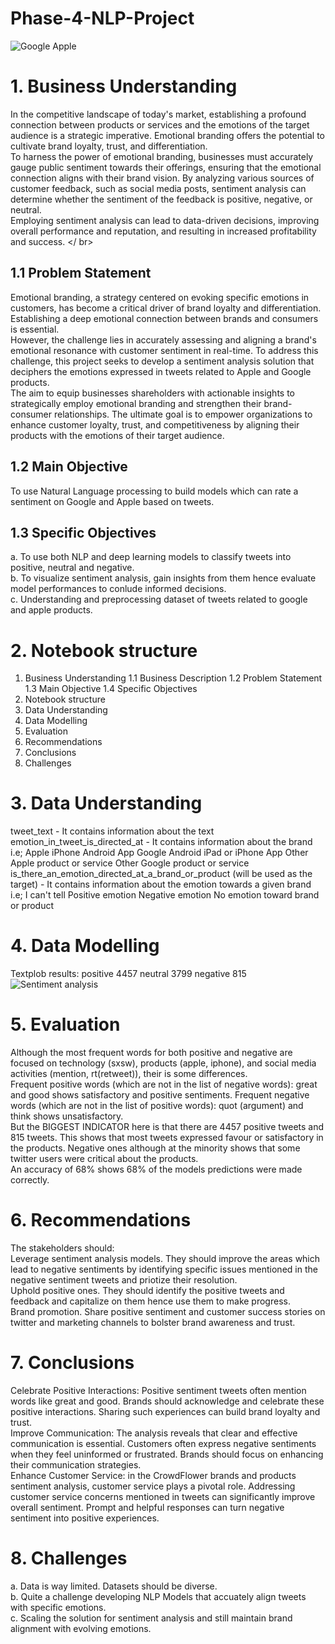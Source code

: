 # Phase-4-NLP-Project
![Google Apple](https://github.com/MuchiriKinyua/Phase-4-NLP-Project/assets/113877377/92e62fe7-1a89-473a-b0dc-bab30bdf02d1)
# 1. Business Understanding
In the competitive landscape of today's market, establishing a profound connection between products or services and the emotions of the target audience is a strategic imperative. Emotional branding offers the potential to cultivate brand loyalty, trust, and differentiation. </br>
To harness the power of emotional branding, businesses must accurately gauge public sentiment towards their offerings, ensuring that the emotional connection aligns with their brand vision. By analyzing various sources of customer feedback, such as social media posts, sentiment analysis can determine whether the sentiment of the feedback is positive, negative, or neutral. </br>
Employing sentiment analysis can lead to data-driven decisions, improving overall performance and reputation, and resulting in increased profitability and success. </ br>
## 1.1 Problem Statement
Emotional branding, a strategy centered on evoking specific emotions in customers, has become a critical driver of brand loyalty and differentiation. Establishing a deep emotional connection between brands and consumers is essential. </br>
However, the challenge lies in accurately assessing and aligning a brand's emotional resonance with customer sentiment in real-time. To address this challenge, this project seeks to develop a sentiment analysis solution that deciphers the emotions expressed in tweets related to Apple and Google products. </br>
The aim to equip businesses shareholders with actionable insights to strategically employ emotional branding and strengthen their brand-consumer relationships. The ultimate goal is to empower organizations to enhance customer loyalty, trust, and competitiveness by aligning their products with the emotions of their target audience. 
## 1.2 Main Objective
To use Natural Language processing to build models which can rate a sentiment on Google and Apple based on tweets.
## 1.3 Specific Objectives
a. To use both NLP and deep learning models to classify tweets into positive, neutral and negative. </br>
b. To visualize sentiment analysis, gain insights from them hence evaluate model performances to conlude informed decisions. </br>
c. Understanding and preprocessing dataset of tweets related to google and apple products.
# 2. Notebook structure
1. Business Understanding
1.1 Business Description
1.2 Problem Statement
1.3 Main Objective
1.4 Specific Objectives
2. Notebook structure
3. Data Understanding
4. Data Modelling
5. Evaluation
6. Recommendations
7. Conclusions
8. Challenges
# 3. Data Understanding
tweet_text - It contains information about the text
emotion_in_tweet_is_directed_at - It contains information about the brand
i.e;
Apple
iPhone
Android App
Google Android
iPad or iPhone App
Other Apple product or service
Other Google product or service
is_there_an_emotion_directed_at_a_brand_or_product (will be used as the target) - It contains information about the emotion towards a given brand
i.e;
I can't tell
Positive emotion
Negative emotion
No emotion toward brand or product
# 4. Data Modelling
Textplob results:
positive    4457
neutral     3799
negative     815
![Sentiment analysis](https://github.com/MuchiriKinyua/Phase-4-NLP-Project/assets/113877377/44831d8b-e1c0-4458-b9fc-3bbebd857590)
# 5. Evaluation
Although the most frequent words for both positive and negative are focused on technology (sxsw), products (apple, iphone), and social media activities (mention, rt(retweet)), their is some differences. </br>
Frequent positive words (which are not in the list of negative words): great and good shows satisfactory and positive sentiments. Frequent negative words (which are not in the list of positive words): quot (argument) and think shows unsatisfactory. </br>
But the BIGGEST INDICATOR here is that there are 4457 positive tweets and 815 tweets. This shows that most tweets expressed favour or satisfactory in the products. Negative ones although at the minority shows that some twitter users were critical about the products. </br>
An accuracy of 68% shows 68% of the models predictions were made correctly.
# 6. Recommendations
The stakeholders should: </br>
Leverage sentiment analysis models. They should improve the areas which lead to negative sentiments by identifying specific issues mentioned in the negative sentiment tweets and priotize their resolution. </br>
Uphold positive ones. They should identify the positive tweets and feedback and capitalize on them hence use them to make progress. </br>
Brand promotion. Share positive sentiment and customer success stories on twitter and marketing channels to bolster brand awareness and trust. </br>
# 7. Conclusions
Celebrate Positive Interactions: Positive sentiment tweets often mention words like great and good. Brands should acknowledge and celebrate these positive interactions. Sharing such experiences can build brand loyalty and trust. </br>
Improve Communication: The analysis reveals that clear and effective communication is essential. Customers often express negative sentiments when they feel uninformed or frustrated. Brands should focus on enhancing their communication strategies. </br>
Enhance Customer Service: in the CrowdFlower brands and products sentiment analysis, customer service plays a pivotal role. Addressing customer service concerns mentioned in tweets can significantly improve overall sentiment. Prompt and helpful responses can turn negative sentiment into positive experiences. </br>
# 8. Challenges
a. Data is way limited. Datasets should be diverse. </br>
b. Quite a challenge developing NLP Models that accuately align tweets with specific emotions. </br>
c. Scaling the solution for sentiment analysis and still maintain brand alignment with evolving emotions. </br>
